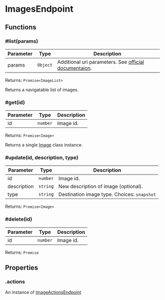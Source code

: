 # ImagesEndpoint

## Functions

### \#list(params)

| Parameter | Type     | Description                                                                                               |
| --------- | -------- | --------------------------------------------------------------------------------------------------------- |
| params    | `Object` | Additional uri parameters. See [official documentaion](https://docs.hetzner.cloud/#resources-images-get). |

Returns: `Promise<ImageList>`

Returns a navigatable list of images.

### \#get(id)

| Parameter | Type     | Description |
| --------- | -------- | ----------- |
| id        | `number` | Image id.   |

Returns: `Promise<Image>`

Returns a single [Image](../images/image.md) class instance.

### \#update(id, description, type)

| Parameter   | Type     | Description                                 |
| ----------- | -------- | ------------------------------------------- |
| id          | `number` | Image id.                                   |
| description | `string` | New description of image (optional).        |
| type        | `string` | Destination image type. Choices: `snapshot` |

Returns: `Promise<Image>`

### \#delete(id)

| Parameter | Type     | Description |
| --------- | -------- | ----------- |
| id        | `number` | Image id.   |

Returns: `Promise`

## Properties

### .actions

An instance of [ImageActionsEndpoint](image-actions-endpoint.md)
